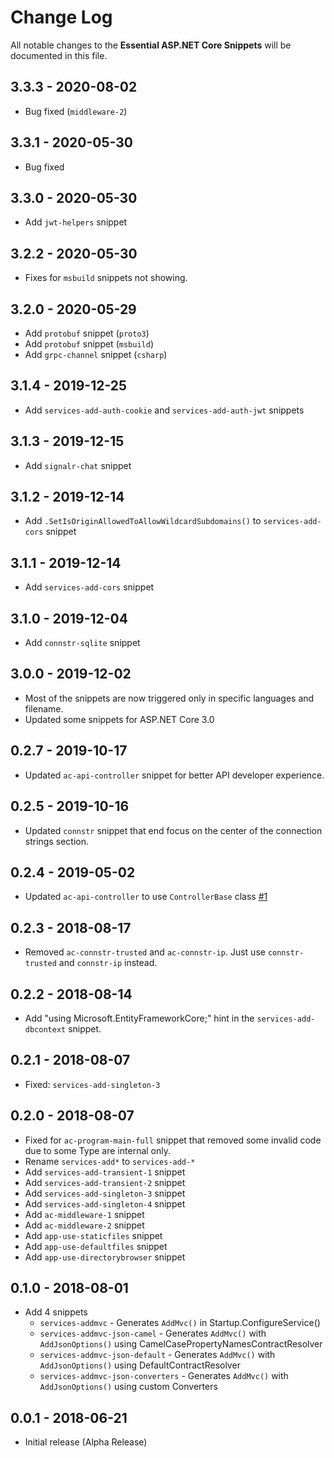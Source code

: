 # Change Log

All notable changes to the **Essential ASP.NET Core Snippets** will be documented in this file.

## 3.3.3 - 2020-08-02

* Bug fixed (`middleware-2`)

## 3.3.1 - 2020-05-30

* Bug fixed

## 3.3.0 - 2020-05-30

* Add `jwt-helpers` snippet

## 3.2.2 - 2020-05-30

* Fixes for `msbuild` snippets not showing.

## 3.2.0 - 2020-05-29

* Add `protobuf` snippet (`proto3`)
* Add `protobuf` snippet (`msbuild`)
* Add `grpc-channel` snippet (`csharp`)

## 3.1.4 - 2019-12-25

* Add `services-add-auth-cookie` and `services-add-auth-jwt` snippets

## 3.1.3 - 2019-12-15

* Add `signalr-chat` snippet

## 3.1.2 - 2019-12-14

* Add `.SetIsOriginAllowedToAllowWildcardSubdomains()` to `services-add-cors` snippet

## 3.1.1 - 2019-12-14

* Add `services-add-cors` snippet

## 3.1.0 - 2019-12-04

* Add `connstr-sqlite` snippet

## 3.0.0 - 2019-12-02

* Most of the snippets are now triggered only in specific languages and filename.
* Updated some snippets for ASP.NET Core 3.0

## 0.2.7 - 2019-10-17

* Updated `ac-api-controller` snippet for better API developer experience.

## 0.2.5 - 2019-10-16

* Updated `connstr` snippet that end focus on the center of the connection strings section.

## 0.2.4 - 2019-05-02

* Updated `ac-api-controller` to use `ControllerBase` class [#1](https://github.com/doggy8088/netcore-snippets/pull/1)

## 0.2.3 - 2018-08-17

* Removed `ac-connstr-trusted` and `ac-connstr-ip`.  Just use `connstr-trusted` and `connstr-ip` instead.

## 0.2.2 - 2018-08-14

* Add "using Microsoft.EntityFrameworkCore;" hint in the `services-add-dbcontext` snippet.

## 0.2.1 - 2018-08-07

* Fixed: `services-add-singleton-3`

## 0.2.0 - 2018-08-07

* Fixed for `ac-program-main-full` snippet that removed some invalid code due to some Type are internal only.
* Rename `services-add*` to `services-add-*`
* Add `services-add-transient-1` snippet
* Add `services-add-transient-2` snippet
* Add `services-add-singleton-3` snippet
* Add `services-add-singleton-4` snippet
* Add `ac-middleware-1` snippet
* Add `ac-middleware-2` snippet
* Add `app-use-staticfiles` snippet
* Add `app-use-defaultfiles` snippet
* Add `app-use-directorybrowser` snippet

## 0.1.0 - 2018-08-01

* Add 4 snippets
  * `services-addmvc` - Generates `AddMvc()` in Startup.ConfigureService()
  * `services-addmvc-json-camel` - Generates `AddMvc()` with `AddJsonOptions()` using CamelCasePropertyNamesContractResolver
  * `services-addmvc-json-default` - Generates `AddMvc()` with `AddJsonOptions()` using DefaultContractResolver
  * `services-addmvc-json-converters` - Generates `AddMvc()` with `AddJsonOptions()` using custom Converters

## 0.0.1 - 2018-06-21

* Initial release (Alpha Release)

